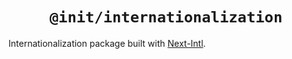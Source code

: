 <div align="center">
  <h1 align="center"><code>@init/internationalization</code></h1>
</div>

Internationalization package built with [Next-Intl](https://next-intl-docs.vercel.app/).
